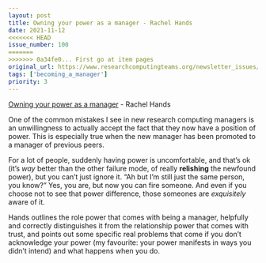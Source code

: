 ```yaml
---
layout: post
title: Owning your power as a manager - Rachel Hands
date: 2021-11-12
<<<<<<< HEAD
issue_number: 100
=======
>>>>>>> 0a34fe0... First go at item pages
original_url: https://www.researchcomputingteams.org/newsletter_issues/0100
tags: ['becoming_a_manager']
priority: 3
---
```


<!-- markdownlint-disable MD033 -->
<!-- markdownlint-disable MD041 -->
<!-- markdownlint-disable MD049 -->

[Owning your power as a manager](https://rachelhands.com/2021/11/08/owning-your-power-as-a-manager/) - Rachel Hands

One of the common mistakes I see in new research computing managers is an unwillingness to actually accept the fact that they now have a position of power.  This is especially true when the new manager has been promoted to a manager of previous peers.

For a lot of people, suddenly having power is uncomfortable, and that’s ok (it’s *way* better than the other failure mode, of really **relishing** the newfound power), but you can’t just ignore it. “Ah but I’m still just the same person, you know?”  Yes, you are, but now you can fire someone.  And even if you choose not to see that power difference, those someones are *exquisitely* aware of it.

Hands outlines the role power that comes with being a manager, helpfully and correctly distinguishes it from the relationship power that comes with trust, and points out some specific real problems that come if you don’t acknowledge your power (my favourite: your power manifests in ways you didn’t intend) and what happens when you do.